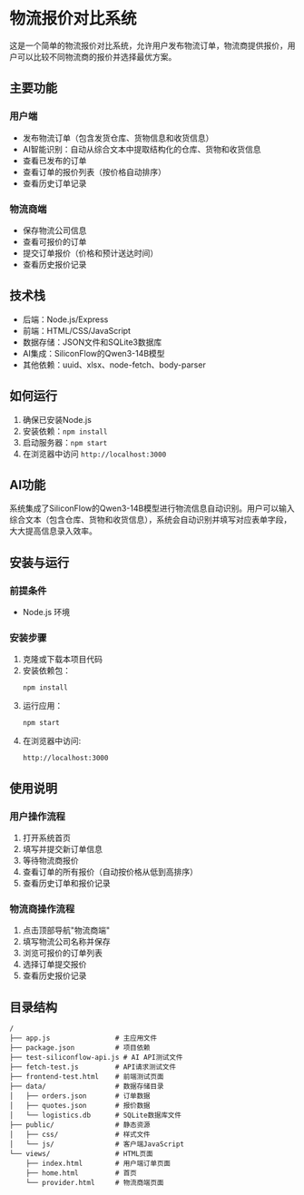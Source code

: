 # 物流报价对比系统

这是一个简单的物流报价对比系统，允许用户发布物流订单，物流商提供报价，用户可以比较不同物流商的报价并选择最优方案。

## 主要功能

### 用户端
- 发布物流订单（包含发货仓库、货物信息和收货信息）
- AI智能识别：自动从综合文本中提取结构化的仓库、货物和收货信息
- 查看已发布的订单
- 查看订单的报价列表（按价格自动排序）
- 查看历史订单记录

### 物流商端
- 保存物流公司信息
- 查看可报价的订单
- 提交订单报价（价格和预计送达时间）
- 查看历史报价记录

## 技术栈
- 后端：Node.js/Express
- 前端：HTML/CSS/JavaScript
- 数据存储：JSON文件和SQLite3数据库
- AI集成：SiliconFlow的Qwen3-14B模型
- 其他依赖：uuid、xlsx、node-fetch、body-parser

## 如何运行

1. 确保已安装Node.js
2. 安装依赖：`npm install`
3. 启动服务器：`npm start`
4. 在浏览器中访问 `http://localhost:3000`

## AI功能

系统集成了SiliconFlow的Qwen3-14B模型进行物流信息自动识别。用户可以输入综合文本（包含仓库、货物和收货信息），系统会自动识别并填写对应表单字段，大大提高信息录入效率。

## 安装与运行

### 前提条件
- Node.js 环境

### 安装步骤

1. 克隆或下载本项目代码
2. 安装依赖包：
   ```
   npm install
   ```
3. 运行应用：
   ```
   npm start
   ```
4. 在浏览器中访问:
   ```
   http://localhost:3000
   ```

## 使用说明

### 用户操作流程
1. 打开系统首页
2. 填写并提交新订单信息
3. 等待物流商报价
4. 查看订单的所有报价（自动按价格从低到高排序）
5. 查看历史订单和报价记录

### 物流商操作流程
1. 点击顶部导航"物流商端"
2. 填写物流公司名称并保存
3. 浏览可报价的订单列表
4. 选择订单提交报价
5. 查看历史报价记录

## 目录结构

```
/
├── app.js                # 主应用文件
├── package.json          # 项目依赖
├── test-siliconflow-api.js # AI API测试文件
├── fetch-test.js         # API请求测试文件
├── frontend-test.html    # 前端测试页面
├── data/                 # 数据存储目录
│   ├── orders.json       # 订单数据
│   ├── quotes.json       # 报价数据
│   └── logistics.db      # SQLite数据库文件
├── public/               # 静态资源
│   ├── css/              # 样式文件
│   └── js/               # 客户端JavaScript
└── views/                # HTML页面
    ├── index.html        # 用户端订单页面
    ├── home.html         # 首页
    └── provider.html     # 物流商端页面
``` 